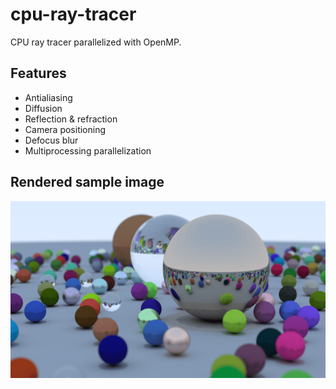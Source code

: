 # cpu-ray-tracer

CPU ray tracer parallelized with OpenMP.

## Features

- Antialiasing
- Diffusion
- Reflection & refraction
- Camera positioning
- Defocus blur
- Multiprocessing parallelization

## Rendered sample image

![Image sample 1](img/img-sample-1.png)

